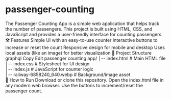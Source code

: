 # passenger-counting
The Passenger Counting App is a simple web application that helps track the number of passengers. This project is built using HTML, CSS, and JavaScript and provides a user-friendly interface for counting passengers.
🛠️ Features
Simple UI with an easy-to-use counter
Interactive buttons to increase or reset the count
Responsive design for mobile and desktop
Uses local assets (like an image) for better visualization
📂 Project Structure
graphql
Copy
Edit
passenger counting app/
│-- index.html   # Main HTML file  
│-- index.css    # Stylesheet for UI design  
│-- index.js     # JavaScript for counter logic  
│-- railway-6858240_640.webp  # Background/image asset  
🚀 How to Run
Download or clone this repository.
Open the index.html file in any modern web browser.
Use the buttons to increment/reset the passenger count.
